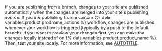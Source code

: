 If you are publishing from a branch, changes to your site are published automatically when the changes are merged into your site's publishing source. If you are publishing from a custom {% data variables.product.prodname_actions %} workflow, changes are published whenever your workflow is triggered (typically by a push to the default branch). If you want to preview your changes first, you can make the changes locally instead of on {% data variables.product.product_name %}. Then, test your site locally. For more information, see [AUTOTITLE](/pages/setting-up-a-github-pages-site-with-jekyll/testing-your-github-pages-site-locally-with-jekyll).
